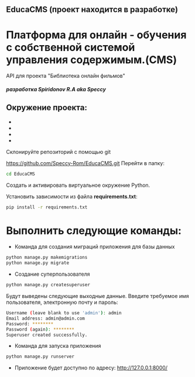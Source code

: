 ## EducaCMS  (проект находится в разработке)

# Платформа для онлайн - обучения с собственной системой управления содержимым.(CMS)
API для проекта "Библиотека онлайн фильмов"

##### _разработка Spiridonov R.A aka Speccy_

## Окружение проекта:
  * 
  * 
  * 
  * 

Склонируйте репозиторий с помощью git

   https://github.com/Speccy-Rom/EducaCMS.git
Перейти в папку:
```bash
cd EducaCMS
```
Создать и активировать виртуальное окружение Python.

Установить зависимости из файла **requirements.txt**:
```bash
pip install -r requirements.txt
```

# Выполнить следующие команды:

* Команда для создания миграций приложения для базы данных
```bash
python manage.py makemigrations
python manage.py migrate
```
* Создание суперпользователя
```bash
python manage.py createsuperuser
```
Будут выведены следующие выходные данные. Введите требуемое имя пользователя, электронную почту и пароль:

```bash
Username (leave blank to use 'admin'): admin
Email address: admin@admin.com
Password: ********
Password (again): ********
Superuser created successfully.
```
* Команда для запуска приложения
```bash
python manage.py runserver
```
* Приложение будет доступно по адресу: http://127.0.0.1:8000/
